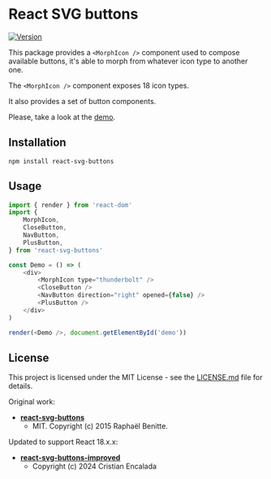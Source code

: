 # React SVG buttons

[![Version][npm-image]][npm-url]

This package provides a `<MorphIcon />` component used to compose available buttons,
it's able to morph from whatever icon type to another one.
  
The `<MorphIcon />` component exposes 18 icon types.

It also provides a set of button components.

Please, take a look at the [demo](http://cristian-encalada.github.io/react-svg-buttons-improved/).


## Installation

```
npm install react-svg-buttons
```

## Usage

```javascript
import { render } from 'react-dom'
import {
    MorphIcon,
    CloseButton,
    NavButton,
    PlusButton,
} from 'react-svg-buttons'

const Demo = () => (
    <div>
        <MorphIcon type="thunderbolt" />
        <CloseButton />
        <NavButton direction="right" opened={false} />
        <PlusButton />
    </div>
)

render(<Demo />, document.getElementById('demo'))
```

## License

This project is licensed under the MIT License - see the [LICENSE.md](LICENSE) file for details.

Original work:

- **[react-svg-buttons](https://github.com/original-author/react-svg-buttons)**
  - MIT. Copyright (c) 2015 Raphaël Benitte.

Updated to support React 18.x.x:
- **[react-svg-buttons-improved](https://github.com/cristian-encalada/react-svg-buttons-improved)**
  - Copyright (c) 2024 Cristian Encalada


[npm-image]: https://img.shields.io/npm/v/react-svg-buttons.svg?style=flat-square
[npm-url]:   https://www.npmjs.com/package/react-svg-buttons-improved

